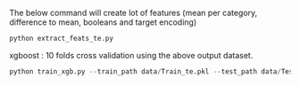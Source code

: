 The below command will create lot of features (mean per category, difference to mean, booleans and target encoding)
```python
python extract_feats_te.py
```
xgboost : 10 folds cross validation using the above output dataset.

```python
python train_xgb.py --train_path data/Train_te.pkl --test_path data/Test_te.pkl --n_splits 10 --seed 56 --shuffle False
```